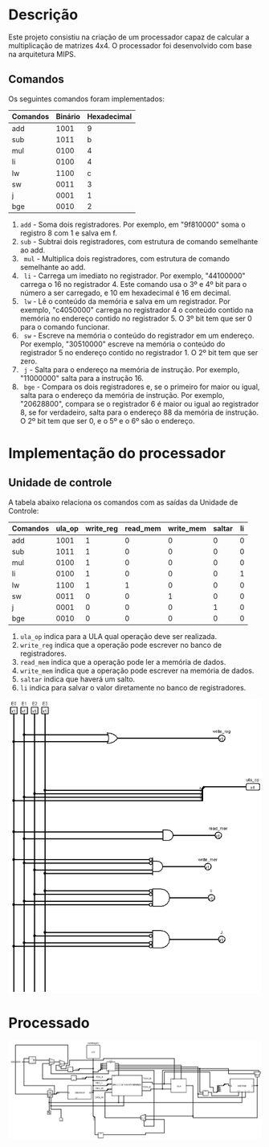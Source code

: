 # Descrição

Este projeto consistiu na criação de um processador capaz de calcular a multiplicação de matrizes 4x4. O processador foi desenvolvido com base na arquitetura MIPS.

## Comandos

Os seguintes comandos foram implementados:

| Comandos | Binário | Hexadecimal |
|----------|---------|-------------|
| add      | 1001    | 9           |
| sub      | 1011    | b           |
| mul      | 0100    | 4           |
| li       | 0100    | 4           |
| lw       | 1100    | c           |
| sw       | 0011    | 3           |
| j        | 0001    | 1           |
| bge      | 0010    | 2           |

1. `add` - Soma dois registradores. Por exemplo, em "9f810000" soma o registro 8 com 1 e salva em f.
2. `sub` - Subtrai dois registradores, com estrutura de comando semelhante ao add.
3. ` mul`  - Multiplica dois registradores, com estrutura de comando semelhante ao add.
4. ` li`  - Carrega um imediato no registrador. Por exemplo, "44100000" carrega o 16 no registrador 4. Este comando usa o 3º e 4º bit para o número a ser carregado, e 10 em hexadecimal é 16 em decimal.
5. ` lw` - Lê o conteúdo da memória e salva em um registrador. Por exemplo, "c4050000" carrega no registrador 4 o conteúdo contido na memória no endereço contido no registrador 5. O 3º bit tem que ser 0 para o comando funcionar.
6. ` sw`  - Escreve na memória o conteúdo do registrador em um endereço. Por exemplo, "30510000" escreve na memória o conteúdo do registrador 5 no endereço contido no registrador 1. O 2º bit tem que ser zero.
7. ` j`  - Salta para o endereço na memória de instrução. Por exemplo, "11000000" salta para a instrução 16.
8. ` bge`  - Compara os dois registradores e, se o primeiro for maior ou igual, salta para o endereço da memória de instrução. Por exemplo, "20628800", compara se o registrador 6 é maior ou igual ao registrador 8, se for verdadeiro, salta para o endereço 88 da memória de instrução. O 2º bit tem que ser 0, e o 5º e o 6º são o endereço.

# Implementação do processador

## Unidade de controle

A tabela abaixo relaciona os comandos com as saídas da Unidade de Controle:

| Comandos | ula_op | write_reg | read_mem | write_mem | saltar | li |
|----------|--------|-----------|----------|-----------|--------|----|
| add      | 1001   | 1         | 0        | 0         | 0      | 0  |
| sub      | 1011   | 1         | 0        | 0         | 0      | 0  |
| mul      | 0100   | 1         | 0        | 0         | 0      | 0  |
| li       | 0100   | 1         | 0        | 0         | 0      | 1  |
| lw       | 1100   | 1         | 1        | 0         | 0      | 0  |
| sw       | 0011   | 0         | 0        | 1         | 0      | 0  |
| j        | 0001   | 0         | 0        | 0         | 1      | 0  |
| bge      | 0010   | 0         | 0        | 0         | 0      | 0  |

1. `ula_op` indica para a ULA qual operação deve ser realizada.
2. `write_reg` indica que a operação pode escrever no banco de registradores.
3. `read_mem` indica que a operação pode ler a memória de dados.
4. `write_mem` indica que a operação pode escrever na memória de dados.
5. `saltar` indica que haverá um salto.
6. `li` indica para salvar o valor diretamente no banco de registradores.

![](./img/UC.png)

# Processado 
![](./img/PRO.jpg)